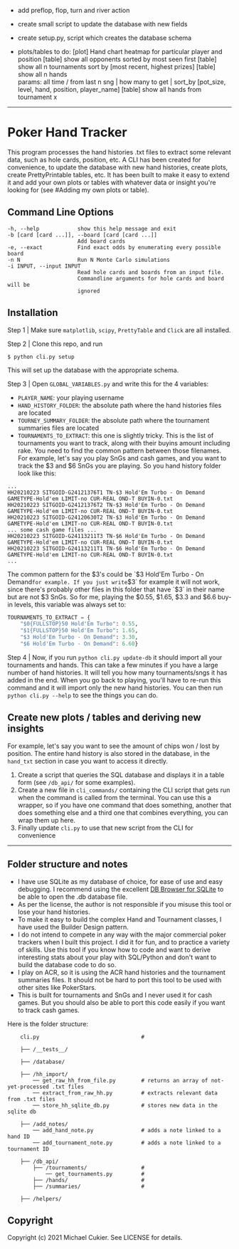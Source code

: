  
* add preflop, flop, turn and river action

* create small script to update the database with new fields
 
* create setup.py, script which creates the database schema
 
* plots/tables to do:
[plot] Hand chart heatmap for particular player and position
[table] show all opponents sorted by most seen first 
[table] show all n tournaments sort by [most recent, highest prizes]
[table] show all n hands   
params: all time / from last n sng | how many to get | sort_by [pot_size, level, hand, position, player_name]
[table] show all hands from tournament x 


_______

Poker Hand Tracker
=================

This program processes the hand histories .txt files to extract some relevant data, such as hole cards, position, etc. 
A CLI has been created for convenience, to update the database with new hand histories, create plots, create PrettyPrintable tables, etc. 
It has been built to make it easy to extend it and add your own plots or tables with whatever data or insight you're looking for (see #Adding my own plots or table).

Command Line Options
--------------------

	-h, --help            show this help message and exit
	-b [card [card ...]], --board [card [card ...]]
	                      Add board cards
	-e, --exact           Find exact odds by enumerating every possible board
	-n N                  Run N Monte Carlo simulations
	-i INPUT, --input INPUT
	                      Read hole cards and boards from an input file.
	                      Commandline arguments for hole cards and board will be
	                      ignored


Installation
--------------------

Step 1 | Make sure `matplotlib`, `scipy`, `PrettyTable` and `Click` are all installed.

Step 2 | Clone this repo, and run

    $ python cli.py setup

This will set up the database with the appropriate schema.

Step 3 | Open `GLOBAL_VARIABLES.py` and write this for the 4 variables:

* `PLAYER_NAME`: your playing username 
* `HAND_HISTORY_FOLDER`: the absolute path where the hand histories files are located
* `TOURNEY_SUMMARY_FOLDER`: the absolute path where the tournament summaries files are located
* `TOURNAMENTS_TO_EXTRACT`: this one is slightly tricky. This is the list of tournaments you want to track, along with their buyins amount including rake. You need to find the common pattern between those filenames.
For example, let's say you play SnGs and cash games, and you want to track the $3 and $6 SnGs you are playing. So you hand history folder look like this:

```
...
HH20210223 SITGOID-G24121376T1 TN-$3 Hold'Em Turbo - On Demand GAMETYPE-Hold'em LIMIT-no CUR-REAL OND-T BUYIN-0.txt
HH20210223 SITGOID-G24121376T2 TN-$3 Hold'Em Turbo - On Demand GAMETYPE-Hold'em LIMIT-no CUR-REAL OND-T BUYIN-0.txt
HH20210223 SITGOID-G24120630T2 TN-$3 Hold'Em Turbo - On Demand GAMETYPE-Hold'em LIMIT-no CUR-REAL OND-T BUYIN-0.txt
... some cash game files ...
HH20210223 SITGOID-G24113211T3 TN-$6 Hold'Em Turbo - On Demand GAMETYPE-Hold'em LIMIT-no CUR-REAL OND-T BUYIN-0.txt
HH20210223 SITGOID-G24113211T1 TN-$6 Hold'Em Turbo - On Demand GAMETYPE-Hold'em LIMIT-no CUR-REAL OND-T BUYIN-0.txt
...
```

The common pattern for the $3's could be `$3 Hold'Em Turbo - On Demand` for example. If you just write `$3` for example it will not work, 
since there's probably other files in this folder that have `$3` in their name but are not $3 SnGs. So for me, playing the $0.55, $1.65, $3.3 and $6.6 buy-in levels, this variable was always set to:

```python
TOURNAMENTS_TO_EXTRACT = {
    "$0{FULLSTOP}50 Hold'Em Turbo": 0.55,
    "$1{FULLSTOP}50 Hold'Em Turbo": 1.65,
    "$3 Hold'Em Turbo - On Demand": 3.30,
    "$6 Hold'Em Turbo - On Demand": 6.60}
```

Step 4 | Now, if you run `python cli.py update-db` it should import all your tournaments and hands. This can take a few minutes if you have a large number of hand histories. It will tell you how many tournaments/sngs it has added in the end. When you go back to playing, you'll have to re-run this command and it will import only the new hand histories. You can then run `python cli.py --help` to see the things you can do.

Create new plots / tables and deriving new insights
--------------------

For example, let's say you want to see the amount of chips won / lost by position. The entire hand history is also stored in the database, in the `hand_txt` section in case you want to access it directly. 

1. Create a script that queries the SQL database and displays it in a table form (see `/db_api/` for some examples).
2. Create a new file in `cli_commands/` containing the CLI script that gets run when the command is called from the terminal. You can use this a wrapper, so if you have one command that does something, another that does something else and a third one that combines everything, you can wrap them up here.
3. Finally update `cli.py` to use that new script from the CLI for convenience


___


Folder structure and notes
--------------------

* I have use SQLite as my database of choice, for ease of use and easy debugging. I recommend using the excellent [DB Browser for SQLite](https://github.com/sqlitebrowser/sqlitebrowser) to be able to open the .db database file.
* As per the license, the author is not responsible if you misuse this tool or lose your hand histories.
* To make it easy to build the complex Hand and Tournament classes, I have used the Builder Design pattern.
* I do not intend to compete in any way with the major commercial poker trackers when I built this project. I did it for fun, and to practice a variety of skills. Use this tool if you know how to code and want to derive interesting stats about your play with SQL/Python and don't want to build the database code to do so.
* I play on ACR, so it is using the ACR hand histories and the tournament summaries files. It should not be hard to port this tool to be used with other sites like PokerStars.
* This is built for tournaments and SnGs and I never used it for cash games. But you should also be able to port this code easily if you want to track cash games. 

Here is the folder structure:
```
    cli.py                                # 
    
    ├── /__tests__/     
    
    ├── /database/     

    ├── /hh_import/                       
        ── get_raw_hh_from_file.py        # returns an array of not-yet-processed .txt files
        ── extract_from_raw_hh.py         # extracts relevant data from .txt files
        ── store_hh_sqlite_db.py          # stores new data in the sqlite db
        
    ├── /add_notes/                        
        ── add_hand_note.py               # adds a note linked to a hand ID
        ── add_tournament_note.py         # adds a note linked to a tournament ID
        
    ├── /db_api/                         
        ├── /tournaments/                 # 
            ── get_tournaments.py         # 
        ├── /hands/                       # 
        ├── /summaries/                   # 
        
    ├── /helpers/                         
```

Copyright
--------------------

Copyright (c) 2021 Michael Cukier. See LICENSE for details.